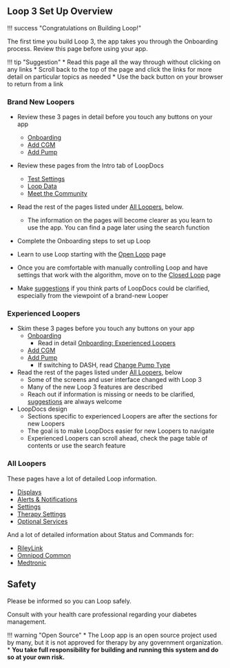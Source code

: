 ## Loop 3 Set Up Overview

!!! success "Congratulations on Building Loop!"

The first time you build Loop 3, the app takes you through the Onboarding process. Review this page before using your app.

!!! tip "Suggestion"
    * Read this page all the way through without clicking on any links
    * Scroll back to the top of the page and click the links for more detail on particular topics as needed
        * Use the back button on your browser to return from a link

### Brand New Loopers

* Review these 3 pages in detail before you touch any buttons on your app
    * [Onboarding](onboarding.md)
    * [Add CGM](add-cgm.md)
    * [Add Pump](add-pump.md)
* Review these pages from the Intro tab of LoopDocs
    * [Test Settings](../build/step10.md)
    * [Loop Data](../build/step11.md)
    * [Meet the Community](../build/step12.md)

* Read the rest of the pages listed under [All Loopers](#all-loopers), below. 

    * The information on the pages will become clearer as you learn to use the app.  You can find a page later using the search function
* Complete the Onboarding steps to set up Loop
* Learn to use Loop starting with the [Open Loop](../operation/loop/open-loop.md) page
* Once you are comfortable with manually controlling Loop and have settings that work with the algorithm, move on to the [Closed Loop](../operation/loop/close-loop.md) page
* Make [suggestions](../intro/loopdocs-how-to.md#how-to-improve-loopdocs) if you think parts of LoopDocs could be clarified, especially from the viewpoint of a brand-new Looper

### Experienced Loopers

* Skim these 3 pages before you touch any buttons on your app
    * [Onboarding](onboarding.md)
        * Read in detail [Onboarding: Experienced Loopers](onboarding.md#experienced-loopers)
    * [Add CGM](add-cgm.md)
    * [Add Pump](add-pump.md)
        * If switching to DASH, read [Change Pump Type](add-pump.md#change-pump-type)
* Read the rest of the pages listed under [All Loopers](#all-loopers), below
    - Some of the screens and user interface changed with Loop 3
    - Many of the new Loop 3 features are described
    - Reach out if information is missing or needs to be clarified, [suggestions](../intro/loopdocs-how-to.md#how-to-improve-loopdocs) are always welcome
* LoopDocs design
    * Sections specific to experienced Loopers are after the sections for new Loopers
    * The goal is to make LoopDocs easier for new Loopers to navigate
    * Experienced Loopers can scroll ahead, check the page table of contents or use the search feature

### All Loopers

These pages have a lot of detailed Loop information.

* [Displays](displays_v3.md)
* [Alerts & Notifications](alert-notify.md)
* [Settings](settings.md)
* [Therapy Settings](therapy-settings.md)
* [Optional Services](../operation/loop-settings/services.md)

And a lot of detailed information about Status and Commands for:

* [RileyLink](../operation/loop-settings/rileylink.md)
* [Omnipod Common](omnipod.md)
* [Medtronic](medtronic.md)

## Safety

Please be informed so you can Loop safely.

Consult with your health care professional regarding your diabetes management.

!!! warning "Open Source"
    * The Loop app is an open source project used by many, but it is not approved for therapy by any government organization.
    * **You take full responsibility for building and running this system and do so at your own risk.**
